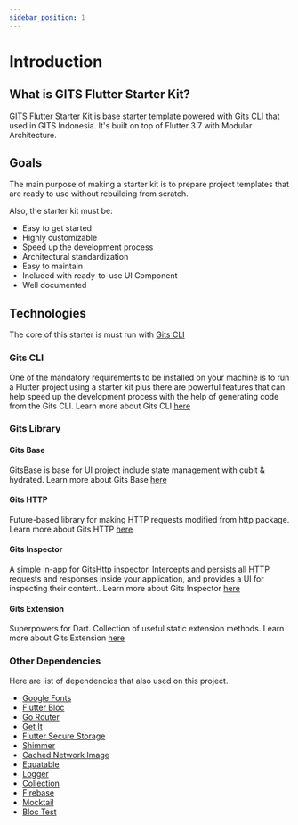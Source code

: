 ```yaml
---
sidebar_position: 1
---
```


# Introduction

## What is GITS Flutter Starter Kit?

GITS Flutter Starter Kit is base starter template powered with [Gits CLI](../gits_cli/started) that used in GITS Indonesia. It's built on top of Flutter 3.7 with Modular Architecture.

## Goals

The main purpose of making a starter kit is to prepare project templates that are ready to use without rebuilding from scratch.

Also, the starter kit must be:

- Easy to get started
- Highly customizable
- Speed up the development process
- Architectural standardization
- Easy to maintain
- Included with ready-to-use UI Component
- Well documented

## Technologies

The core of this starter is must run with [Gits CLI](../gits_cli/started)

### Gits CLI

One of the mandatory requirements to be installed on your machine is to run a Flutter project using a starter kit plus there are powerful features that can help speed up the development process with the help of generating code from the Gits CLI. Learn more about Gits CLI [here](../gits_cli/started)

### Gits Library

#### Gits Base

GitsBase is base for UI project include state management with cubit & hydrated. Learn more about Gits Base [here](https://pub.dev/packages/gits_base)

#### Gits HTTP

Future-based library for making HTTP requests modified from http package. Learn more about Gits HTTP [here](https://pub.dev/packages/gits_http)

#### Gits Inspector

A simple in-app for GitsHttp inspector. Intercepts and persists all HTTP requests and responses inside your application, and provides a UI for inspecting their content.. Learn more about Gits Inspector [here](https://pub.dev/packages/gits_inspector)

#### Gits Extension

Superpowers for Dart. Collection of useful static extension methods. Learn more about Gits Extension [here](https://pub.dev/packages/gits_extension)

### Other Dependencies

Here are list of dependencies that also used on this project.

- [Google Fonts](https://pub.dev/packages/google_fonts)
- [Flutter Bloc](https://pub.dev/packages/flutter_bloc)
- [Go Router](https://pub.dev/packages/go_router)
- [Get It](https://pub.dev/packages/get_it)
- [Flutter Secure Storage](https://pub.dev/packages/flutter_secure_storage)
- [Shimmer](https://pub.dev/packages/shimmer)
- [Cached Network Image](https://pub.dev/packages/cached_network_image)
- [Equatable](https://pub.dev/packages/equatable)
- [Logger](https://pub.dev/packages/logger)
- [Collection](https://pub.dev/packages/collection)
- [Firebase](https://firebase.google.com/docs/flutter/setup?platform=android)
- [Mocktail](https://pub.dev/packages/mocktail)
- [Bloc Test](https://pub.dev/packages/bloc_test)
